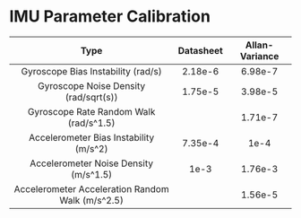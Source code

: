 # IMU Parameter Calibration

|                       Type                       | Datasheet | Allan-Variance |
|:------------------------------------------------:|:---------:|:--------------:|
|        Gyroscope Bias Instability (rad/s)        |  2.18e-6  |     6.98e-7    |
|       Gyroscope Noise Density (rad/sqrt(s))      |  1.75e-5  |     3.98e-5    |
|      Gyroscope Rate Random Walk (rad/s^1.5)      |           |     1.71e-7    |
|      Accelerometer Bias Instability (m/s^2)      |  7.35e-4  |      1e-4      |
|       Accelerometer Noise Density (m/s^1.5)      |    1e-3   |     1.76e-3    |
| Accelerometer Acceleration Random Walk (m/s^2.5) |           |     1.56e-5    |
